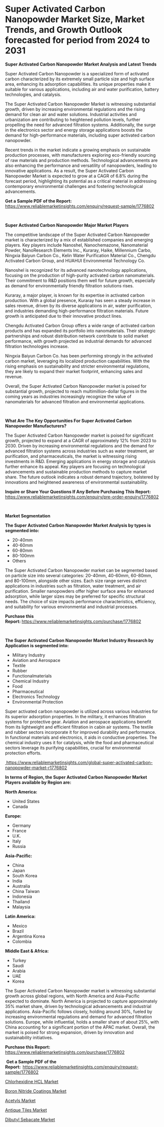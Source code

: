 <p><h1>Super Activated Carbon Nanopowder Market Size, Market Trends, and Growth Outlook forecasted for period from 2024 to 2031</h1></p><p><strong>Super Activated Carbon Nanopowder Market Analysis and Latest Trends</strong></p>
<p><p>Super Activated Carbon Nanopowder is a specialized form of activated carbon characterized by its extremely small particle size and high surface area, enhancing its adsorption capabilities. Its unique properties make it suitable for various applications, including air and water purification, battery technologies, and catalysis.</p><p>The Super Activated Carbon Nanopowder Market is witnessing substantial growth, driven by increasing environmental regulations and the rising demand for clean air and water solutions. Industrial activities and urbanization are contributing to heightened pollution levels, further propelling the need for advanced filtration systems. Additionally, the surge in the electronics sector and energy storage applications boosts the demand for high-performance materials, including super activated carbon nanopowder.</p><p>Recent trends in the market indicate a growing emphasis on sustainable production processes, with manufacturers exploring eco-friendly sourcing of raw materials and production methods. Technological advancements are also enhancing the performance and versatility of nanopowders, leading to innovative applications. As a result, the Super Activated Carbon Nanopowder Market is expected to grow at a CAGR of 6.8% during the forecast period, highlighting its potential as a critical material in addressing contemporary environmental challenges and fostering technological advancements.</p></p>
<p><strong>Get a Sample PDF of the Report:&nbsp;</strong> <a href="https://www.reliablemarketinsights.com/enquiry/request-sample/1776802?utm_campaign=1506&utm_medium=2&utm_source=Github&utm_content=ia&utm_term=09102024&utm_id=super-activated-carbon-nanopowder">https://www.reliablemarketinsights.com/enquiry/request-sample/1776802</a></p>
<p>&nbsp;</p>
<p><strong>Super Activated Carbon Nanopowder Major Market Players</strong></p>
<p><p>The competitive landscape of the Super Activated Carbon Nanopowder market is characterized by a mix of established companies and emerging players. Key players include Nanoshel, Nanochemazone, Nanomaterial Powder, NanoResearch Elements Inc., Kuraray, Haike, Millennium Carbo, Ningxia Baiyun Carbon Co., Kelin Water Purification Material Co., Chengdu Activated Carbon Group, and HUAHUI Environmental Technology Co.</p><p>Nanoshel is recognized for its advanced nanotechnology applications, focusing on the production of high-purity activated carbon nanomaterials. Their commitment to R&D positions them well for future growth, especially as demand for environmentally friendly filtration solutions rises.</p><p>Kuraray, a major player, is known for its expertise in activated carbon production. With a global presence, Kuraray has seen a steady increase in sales revenue, driven by its diverse applications in air, water purification, and industries demanding high-performance filtration materials. Future growth is anticipated due to their innovative product lines.</p><p>Chengdu Activated Carbon Group offers a wide range of activated carbon products and has expanded its portfolio into nanomaterials. Their strategic partnerships and robust distribution network contribute to solid market performance, with growth projected as industrial demands for advanced filtration technologies increase.</p><p>Ningxia Baiyun Carbon Co. has been performing strongly in the activated carbon market, leveraging its localized production capabilities. With the rising emphasis on sustainability and stricter environmental regulations, they are likely to expand their market footprint, enhancing sales and revenue.</p><p>Overall, the Super Activated Carbon Nanopowder market is poised for substantial growth, projected to reach multimillion-dollar figures in the coming years as industries increasingly recognize the value of nanomaterials for advanced filtration and environmental applications.</p></p>
<p>&nbsp;</p>
<p><strong>What Are The Key Opportunities For Super Activated Carbon Nanopowder Manufacturers?</strong></p>
<p><p>The Super Activated Carbon Nanopowder market is poised for significant growth, projected to expand at a CAGR of approximately 12% from 2023 to 2030. Driven by increasing environmental regulations and the demand for advanced filtration systems across industries such as water treatment, air purification, and pharmaceuticals, the market is witnessing rising investments in R&D. Emerging applications in energy storage and catalysis further enhance its appeal. Key players are focusing on technological advancements and sustainable production methods to capture market share. The future outlook indicates a robust demand trajectory, bolstered by innovations and heightened awareness of environmental sustainability.</p></p>
<p><strong>Inquire or Share Your Questions If Any Before Purchasing This Report:</strong> <a href="https://www.reliablemarketinsights.com/enquiry/pre-order-enquiry/1776802?utm_campaign=1506&utm_medium=2&utm_source=Github&utm_content=ia&utm_term=09102024&utm_id=super-activated-carbon-nanopowder">https://www.reliablemarketinsights.com/enquiry/pre-order-enquiry/1776802</a></p>
<p>&nbsp;</p>
<p><strong>Market Segmentation</strong></p>
<p><strong>The Super Activated Carbon Nanopowder Market Analysis by types is segmented into:</strong></p>
<p><ul><li>20-40mm</li><li>40-60mm</li><li>60-80mm</li><li>80-100mm</li><li>Others</li></ul></p>
<p><p>The Super Activated Carbon Nanopowder market can be segmented based on particle size into several categories: 20-40mm, 40-60mm, 60-80mm, and 80-100mm, alongside other sizes. Each size range serves distinct applications in industries such as filtration, water treatment, and air purification. Smaller nanopowders offer higher surface area for enhanced adsorption, while larger sizes may be preferred for specific structural needs. The choice of size impacts performance characteristics, efficiency, and suitability for various environmental and industrial processes.</p></p>
<p><strong>Purchase this Report:&nbsp;</strong><a href="https://www.reliablemarketinsights.com/purchase/1776802?utm_campaign=1506&utm_medium=2&utm_source=Github&utm_content=ia&utm_term=09102024&utm_id=super-activated-carbon-nanopowder">https://www.reliablemarketinsights.com/purchase/1776802</a></p>
<p>&nbsp;</p>
<p><strong>The Super Activated Carbon Nanopowder Market Industry Research by Application is segmented into:</strong></p>
<p><ul><li>Military Industry</li><li>Aviation and Aerospace</li><li>Textile</li><li>Rubber</li><li>Functionalmaterials</li><li>Chemical Industry</li><li>Food</li><li>Pharmaceutical</li><li>Electronics Technology</li><li>Environmental Protection</li></ul></p>
<p><p>Super activated carbon nanopowder is utilized across various industries for its superior adsorption properties. In the military, it enhances filtration systems for protective gear. Aviation and aerospace applications benefit from its lightweight and efficient filtration in cabin air systems. The textile and rubber sectors incorporate it for improved durability and performance. In functional materials and electronics, it aids in conductive properties. The chemical industry uses it for catalysis, while the food and pharmaceutical sectors leverage its purifying capabilities, crucial for environmental protection efforts.</p></p>
<p><a href="https://www.reliablemarketinsights.com/global-super-activated-carbon-nanopowder-market-r1776802?utm_campaign=1506&utm_medium=2&utm_source=Github&utm_content=ia&utm_term=09102024&utm_id=super-activated-carbon-nanopowder">&nbsp;https://www.reliablemarketinsights.com/global-super-activated-carbon-nanopowder-market-r1776802</a></p>
<p><strong>In terms of Region, the Super Activated Carbon Nanopowder Market Players available by Region are:</strong></p>
<p>
    <p> <strong> North America: </strong>
        <ul>
            <li>United States</li>
            <li>Canada</li>
        </ul>
        </p> 
    <p> <strong> Europe: </strong>
        <ul>
            <li>Germany</li>
            <li>France</li>
            <li>U.K.</li>
            <li>Italy</li>
            <li>Russia</li>
        </ul>
        </p> 
    <p> <strong> Asia-Pacific: </strong>
        <ul>
            <li>China</li>
            <li>Japan</li>
            <li>South Korea</li>
            <li>India</li>
            <li>Australia</li>
            <li>China Taiwan</li>
            <li>Indonesia</li>
            <li>Thailand</li>
            <li>Malaysia</li>
        </ul>
        </p> 
    <p> <strong> Latin America: </strong>
        <ul>
            <li>Mexico</li>
            <li>Brazil</li>
            <li>Argentina Korea</li>
            <li>Colombia</li>
        </ul>
        </p> 
    <p> <strong> Middle East & Africa: </strong>
        <ul>
            <li>Turkey</li>
            <li>Saudi</li>
            <li>Arabia</li>
            <li>UAE</li>
            <li>Korea</li>
        </ul>
    </p>
    </p>
<p><p>The Super Activated Carbon Nanopowder market is witnessing substantial growth across global regions, with North America and Asia-Pacific expected to dominate. North America is projected to capture approximately 35% market share, driven by technological advancements and industrial applications. Asia-Pacific follows closely, holding around 30%, fueled by increasing environmental regulations and demand for advanced filtration solutions. Europe, while influential, holds a smaller share of about 25%, with China accounting for a significant portion of the APAC market. Overall, the market is poised for strong expansion, driven by innovation and sustainability initiatives.</p></p>
<p><strong>Purchase this Report: </strong><a href="https://www.reliablemarketinsights.com/purchase/1776802?utm_campaign=1506&utm_medium=2&utm_source=Github&utm_content=ia&utm_term=09102024&utm_id=super-activated-carbon-nanopowder">https://www.reliablemarketinsights.com/purchase/1776802</a></p>
<p>&nbsp;<strong>Get a Sample PDF of the Report:&nbsp;&nbsp;</strong><a href="https://www.reliablemarketinsights.com/enquiry/request-sample/1776802?utm_campaign=1506&utm_medium=2&utm_source=Github&utm_content=ia&utm_term=09102024&utm_id=super-activated-carbon-nanopowder">https://www.reliablemarketinsights.com/enquiry/request-sample/1776802</a></p>
<p><strong></strong></p>
<p><p><a href="https://www.linkedin.com/pulse/emerging-trends-chlorhexidine-hcl-market-detailed-overview-w7r4c?utm_campaign=1506&utm_medium=2&utm_source=Github&utm_content=ia&utm_term=09102024&utm_id=super-activated-carbon-nanopowder">Chlorhexidine HCL Market</a></p><p><a href="https://www.linkedin.com/pulse/global-boron-nitride-coatings-nexus-sector-confluences-regional-c313c?utm_campaign=1506&utm_medium=2&utm_source=Github&utm_content=ia&utm_term=09102024&utm_id=super-activated-carbon-nanopowder">Boron Nitride Coatings Market</a></p><p><a href="https://www.linkedin.com/pulse/acetyls-market-outlook-current-assessment-future-projections-vp9de?utm_campaign=1506&utm_medium=2&utm_source=Github&utm_content=ia&utm_term=09102024&utm_id=super-activated-carbon-nanopowder">Acetyls Market</a></p><p><a href="https://www.linkedin.com/pulse/antique-tiles-market-evolution-future-outlook-forecasting-industry-pgzlc?utm_campaign=1506&utm_medium=2&utm_source=Github&utm_content=ia&utm_term=09102024&utm_id=super-activated-carbon-nanopowder">Antique Tiles Market</a></p><p><a href="https://www.linkedin.com/pulse/global-dibutyl-sebacate-industry-analysis-report-market-size-onnoc?utm_campaign=1506&utm_medium=2&utm_source=Github&utm_content=ia&utm_term=09102024&utm_id=super-activated-carbon-nanopowder">Dibutyl Sebacate Market</a></p></p>